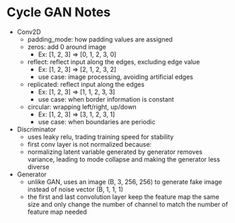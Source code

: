 # Cycle GAN Notes


- Conv2D
    * padding_mode: how padding values are assigned
	+ zeros: add 0 around image
	    + Ex: [1, 2, 3] => [0, 1, 2, 3, 0]
	+ reflect: reflect input along the edges, excluding edge value
	    + Ex: [1, 2, 3] => [2, 1, 2, 3, 2]
	    + use case: image processing, avoiding artificial edges
	+ replicated: reflect input along the edges
	    + Ex: [1, 2, 3] => [1, 1, 2, 3, 3]
	    + use case: when border information is constant
	+ circular: wrapping left/right, up/down
	    + Ex: [1, 2, 3] => [3, 1, 2, 3, 1]
	    + use case: when boundaries are periodic
- Discriminator
    * uses leaky relu, trading training speed for stability 
    * first conv layer is not normalized because:
	+ normalizing latent variable generated by generator removes 
	  variance, leading to mode collapse and making the generator less 
	  diverse
- Generator
    * unlike GAN, uses an image (B, 3, 256, 256) to generate fake image instead 
      of noise vector (B, 1, 1, 1)
    * the first and last convolution layer keep the feature map the same size 
      and only change the number of channel to match the number of feature map 
      needed

